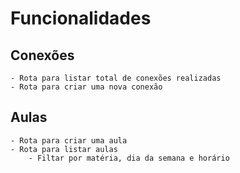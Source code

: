 # Funcionalidades


## Conexões 

    - Rota para listar total de conexões realizadas
    - Rota para criar uma nova conexão

## Aulas
    - Rota para criar uma aula
    - Rota para listar aulas
        - Filtar por matéria, dia da semana e horário

